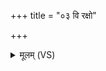+++
title = "०३ वि रक्षो"

+++
<details><summary>मूलम् (VS)</summary>

वि रक्षो॒ वि मृधो॑ जहि॒ वि वृ॒त्रस्य॒ हनू॑ रुज। वि म॒न्युमि॑न्द्र वृत्रहन्न॒मित्र॑स्याभि॒दास॑तः ॥
</details>